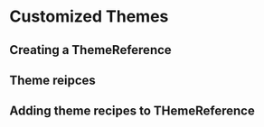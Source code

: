 # Customized Themes

## Creating a ThemeReference

## Theme reipces

## Adding theme recipes to THemeReference

